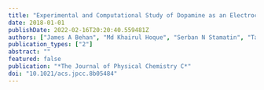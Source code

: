 ```yaml
---
title: "Experimental and Computational Study of Dopamine as an Electrochemical Probe of the Surface Nanostructure of Graphitized N-doped Carbon"
date: 2018-01-01
publishDate: 2022-02-16T20:20:40.559481Z
authors: ["James A Behan", "Md Khairul Hoque", "Serban N Stamatin", "Tatiana S Perova", "Laia Vilella-Arribas", "Max García-Melchor", "Paula E Colavita"]
publication_types: ["2"]
abstract: ""
featured: false
publication: "*The Journal of Physical Chemistry C*"
doi: "10.1021/acs.jpcc.8b05484"
---
```


